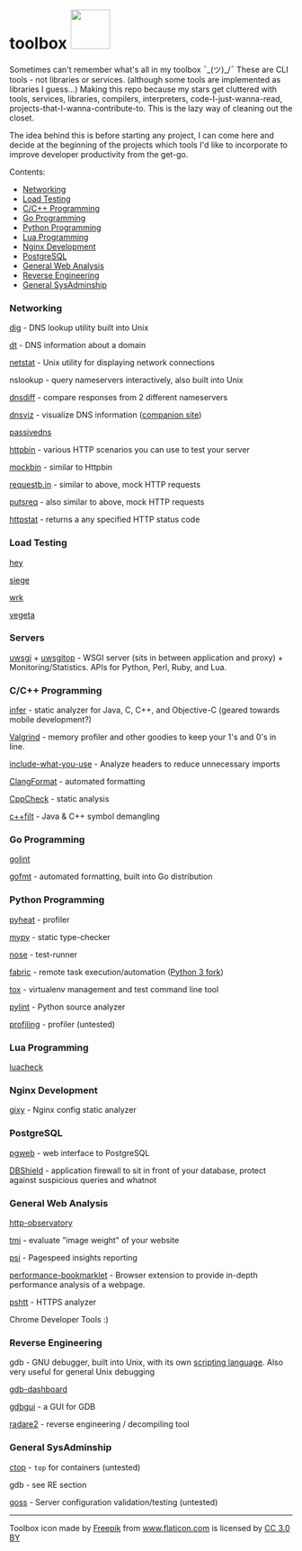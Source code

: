 # toolbox <img src="https://image.flaticon.com/icons/png/512/31/31353.png" width="70"/>

Sometimes can't remember what's all in my toolbox ¯\_(ツ)_/¯ These are CLI tools - not libraries or services. (although some tools are implemented as libraries I guess...)
Making this repo because my stars get cluttered with tools, services, libraries, compilers, interpreters, code-I-just-wanna-read, projects-that-I-wanna-contribute-to.
This is the lazy way of cleaning out the closet.

The idea behind this is before starting any project, I can come here and decide at the beginning of the projects which tools I'd like to incorporate to improve developer productivity from the get-go.

Contents:
 - [Networking](#networking)
 - [Load Testing](#load-testing)
 - [C/C++ Programming](#cc-programming)
 - [Go Programming](#go-programming)
 - [Python Programming](#python-programming)
 - [Lua Programming](#lua-programming)
 - [Nginx Development](#nginx-development)
 - [PostgreSQL](#postgresql)
 - [General Web Analysis](#general-web-analysis)
 - [Reverse Engineering](#reverse-engineering)
 - [General SysAdminship](#general-sysadminship)

### Networking

[dig](https://linux.die.net/man/1/dig) - DNS lookup utility built into Unix

[dt](https://github.com/42wim/dt) - DNS information about a domain

[netstat](https://linux.die.net/man/8/netstat) - Unix utility for displaying network connections

nslookup - query nameservers interactively, also built into Unix

[dnsdiff](https://github.com/joshenders/dnsdiff) - compare responses from 2 different nameservers

[dnsviz](https://github.com/dnsviz/dnsviz) - visualize DNS information ([companion site](http://dnsviz.net/))

[passivedns](https://github.com/gamelinux/passivedns)

[httpbin](http://httpbin.org/) - various HTTP scenarios you can use to test your server

[mockbin](http://mockbin.org/) - similar to Httpbin

[requestb.in](https://requestb.in/) - similar to above, mock HTTP requests

[putsreq](http://putsreq.com/) - also similar to above, mock HTTP requests

[httpstat](http://httpstat.us/) - returns a any specified HTTP status code

### Load Testing

[hey](https://github.com/rakyll/hey)

[siege](https://github.com/JoeDog/siege)

[wrk](https://github.com/wg/wrk)

[vegeta](https://github.com/tsenart/vegeta)

### Servers

[uwsgi](https://uwsgi-docs.readthedocs.io/en/latest/) + [uwsgitop](https://github.com/xrmx/uwsgitop) - WSGI server (sits in between application and proxy) + Monitoring/Statistics. APIs for Python, Perl, Ruby, and Lua.

### C/C++ Programming

[infer](https://github.com/facebook/infer) - static analyzer for Java, C, C++, and Objective-C (geared towards mobile development?)

[Valgrind](http://valgrind.org/) - memory profiler and other goodies to keep your 1's and 0's in line.

[include-what-you-use](https://github.com/include-what-you-use/include-what-you-use) - Analyze headers to reduce unnecessary imports

[ClangFormat](http://clang.llvm.org/docs/ClangFormat.html) - automated formatting

[CppCheck](http://cppcheck.sourceforge.net/) - static analysis

[c++filt](https://linux.die.net/man/1/c++filt) - Java & C++ symbol demangling

### Go Programming

[golint](https://github.com/golang/lint)

[gofmt](https://golang.org/cmd/gofmt/) - automated formatting, built into Go distribution

### Python Programming

[pyheat](https://github.com/csurfer/pyheat) - profiler

[mypy](https://github.com/python/mypy) - static type-checker

[nose](https://github.com/nose-devs/nose) - test-runner

[fabric](https://github.com/fabric/fabric) - remote task execution/automation ([Python 3 fork](https://github.com/mathiasertl/fabric/))

[tox](https://github.com/tox-dev/tox) - virtualenv management and test command line tool

[pylint](https://github.com/PyCQA/pylint) - Python source analyzer

[profiling](https://github.com/what-studio/profiling) - profiler (untested)

### Lua Programming

[luacheck](https://github.com/mpeterv/luacheck)

### Nginx Development

[gixy](https://github.com/yandex/gixy) - Nginx config static analyzer

### PostgreSQL

[pgweb](http://sosedoff.github.io/pgweb/) - web interface to PostgreSQL

[DBShield](https://github.com/nim4/DBShield) - application firewall to sit in front of your database, protect against suspicious queries and whatnot

### General Web Analysis

[http-observatory](https://github.com/mozilla/http-observatory)

[tmi](https://github.com/addyosmani/tmi) - evaluate "image weight" of your website

[psi](https://github.com/addyosmani/psi) - Pagespeed insights reporting

[performance-bookmarklet](https://github.com/micmro/performance-bookmarklet) - Browser extension to provide in-depth performance analysis of a webpage.

[pshtt](https://github.com/dhs-ncats/pshtt) - HTTPS analyzer

Chrome Developer Tools :)

### Reverse Engineering

gdb - GNU debugger, built into Unix, with its own [scripting language](http://www.adacore.com/adaanswers/gems/gem-119-gdb-scripting-part-1/). Also very useful for general Unix debugging

[gdb-dashboard](https://github.com/cyrus-and/gdb-dashboard)

[gdbgui](https://github.com/cs01/gdbgui) - a GUI for GDB

[radare2](https://github.com/radare/radare2) - reverse engineering / decompiling tool


### General SysAdminship

[ctop](https://github.com/bcicen/ctop) - `top` for containers (untested)

gdb - see RE section

[goss](https://github.com/aelsabbahy/goss) - Server configuration validation/testing (untested)



- - - -
Toolbox icon made by <a href="http://www.freepik.com" title="Freepik">Freepik</a> from <a href="http://www.flaticon.com" title="Flaticon">www.flaticon.com</a> is licensed by <a href="http://creativecommons.org/licenses/by/3.0/" title="Creative Commons BY 3.0" target="_blank">CC 3.0 BY</a>
